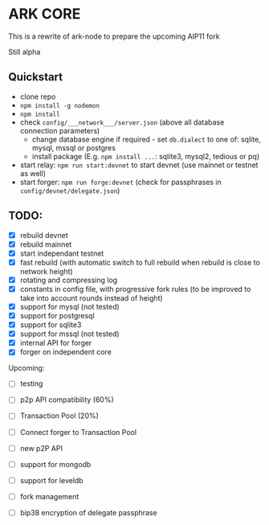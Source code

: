 # ARK CORE
This is a rewrite of ark-node to prepare the upcoming AIP11 fork

Still alpha

## Quickstart
- clone repo
- `npm install -g nodemon`
- `npm install`
- check `config/___network___/server.json` (above all database connection parameters)
  - change database engine if required - set `db.dialect` to one of: sqlite, mysql, mssql or postgres
  - install package (E.g. `npm install ...`: sqlite3, mysql2, tedious or pq)
- start relay: `npm run start:devnet` to start devnet (use mainnet or testnet as well)
- start forger: `npm run forge:devnet` (check for passphrases in `config/devnet/delegate.json`)

## TODO: 

  - [x] rebuild devnet
  - [x] rebuild mainnet
  - [x] start independant testnet
  - [x] fast rebuild (with automatic switch to full rebuild when rebuild is close to network height)
  - [x] rotating and compressing log
  - [x] constants in config file, with progressive fork rules (to be improved to take into account rounds instead of height)
  - [x] support for mysql (not tested)
  - [x] support for postgresql
  - [x] support for sqlite3
  - [x] support for mssql (not tested)
  - [x] internal API for forger
  - [x] forger on independent core

Upcoming: 
  - [ ] testing
  - [ ] p2p API compatibility (60%)
  - [ ] Transaction Pool (20%)
  - [ ] Connect forger to Transaction Pool
  - [ ] new p2P API
  - [ ] support for mongodb
  - [ ] support for leveldb
  - [ ] fork management
  - [ ] bip38 encryption of delegate passphrase


